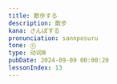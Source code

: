 ```yaml
---
title: 散歩する
description: 散步
kana: さんぽする
pronunciation: sannposuru
tone: ⓪
type: 动词Ⅲ
pubDate: 2024-09-09 00:00:20
lessonIndex: 13
---
```

